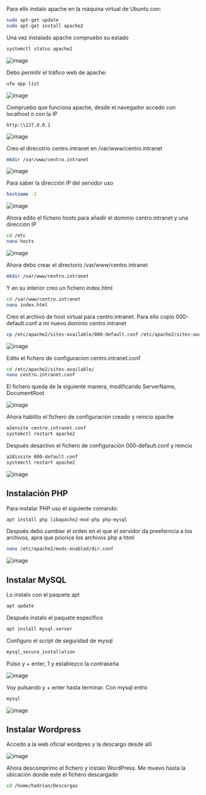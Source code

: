 
Para ello instalo apache en la máquina virtual de Ubuntu con:
```bash
sudo apt-get update
sudo apt-get install apache2
```
Una vez instalado apache compruebo su estado

```bash
systemctl status apache2
```

![image](https://user-images.githubusercontent.com/91189372/204859449-50560a95-623b-4c41-bff4-8d0de019dc52.png)

Debo permitir el tráfico web de apache:

```bash
ufw app list
```

![image](https://user-images.githubusercontent.com/91189372/204860207-3b120006-ff2c-41ad-bd76-73f29e00aa7d.png)

Compruebo que funciona apache, desde el navegador accedo con localhost o con la IP

```
http:\\127.0.0.1
```

![image](https://user-images.githubusercontent.com/91189372/204860829-6f040517-e1ec-44cb-ab23-d028ce8a2495.png)

Creo el direcotrio centro.intranet en /var/www/centro.intranet

```bash
mkdir /var/www/centro.intranet
```

![image](https://user-images.githubusercontent.com/91189372/204861760-b168f723-fed4-4a8a-b711-ab9855edf235.png)

Para saber la dirección IP del servidor uso

```bash
hostname -I
```

![image](https://user-images.githubusercontent.com/91189372/204862773-0e465124-5aa8-4872-b0c9-8a3b52c510bb.png)


Ahora edito el fichero hosts para añadir el dominio centro.intranet y una dirección IP

```bash
cd /etc
nano hosts
```

![image](https://user-images.githubusercontent.com/91189372/204862961-6fa37ed0-2568-4406-8215-4a60dd2d9f6a.png)

Ahora debo crear el directorio /var/www/centro.intranet

```bash
mkdir /var/www/centro.intranet
```

Y en su interior creo un fichero index.html 

```bash
cd /var/www/centro.intranet
nano index.html
```

Creo el archivo de host virtual para centro.intranet. Para ello copio 000-default.conf a mi nuevo dominio centro.intranet

```bash
cp /etc/apache2/sites-available/000-default.conf /etc/apache2/sites-available/centro.intranet.conf
```

![image](https://user-images.githubusercontent.com/91189372/204865854-0a17bde3-fd3e-4fda-a502-38c655c53abf.png)

Edito el fichero de configuracion centro.intranet.conf 

```bash
cd /etc/apache2/sites-available/
nano centro.intranet.conf
```

El fichero queda de la siguiente manera, modificando ServerName, DocumentRoot

![image](https://user-images.githubusercontent.com/91189372/204866984-a76810f3-886f-4248-9c5c-e9e92c552772.png)

Ahora habilito el fichero de configuración creado y reincio apache

```bash
a2ensite centro.intranet.conf
systemctl restart apache2
```

Después desactivo el fichero de configuración 000-default.conf y reincio

```bash
a2dissite 000-default.conf
systemctl restart apache2
```

![image](https://user-images.githubusercontent.com/91189372/204868030-b91873fe-6c5e-422b-98e7-b845889afd87.png)

## Instalación PHP

Para instalar PHP uso el siguiente comando:

```bash
apt install php libapache2-mod-php php-mysql
```

Después debo cambiar el orden en el que el servidor da preeferncia a los archivos, apra que priorice los archivos php a html

```bash
nano /etc/apache2/mods-enabled/dir.conf
```

![image](https://user-images.githubusercontent.com/91189372/204871335-6bc0f7ba-0ff0-4a05-976e-f85b77c98a7e.png)


## Instalar MySQL

Lo instalo con el paquete apt

```bash
apt update
```

Después instalo el paquete específico

```bash
apt install mysql-server
```

Configuro el script de seguridad de mysql

```bash
mysql_secure_installation
```

Pulso y + enter, 1 y establezco la contraseña

![image](https://user-images.githubusercontent.com/91189372/204873546-9c405fc6-d707-479d-a496-c5358eb979a7.png)

Voy pulsando y + enter hasta terminar. Con mysql entro

```bash
mysql
```

![image](https://user-images.githubusercontent.com/91189372/204874023-336831c7-3a38-4484-bebb-f3b41c574f8e.png)


## Instalar Wordpress

Accedo a la web oficial wordpres y la descargo desde allí

![image](https://user-images.githubusercontent.com/91189372/204874446-f774b726-d1cb-44e2-a693-3374313a2cee.png)

Ahora descomprimo el fichero y instalo WordPress. Me muevo hasta la ubicación donde este el fichero descargado

```bash
cd /home/hadrian/Descargas
```




